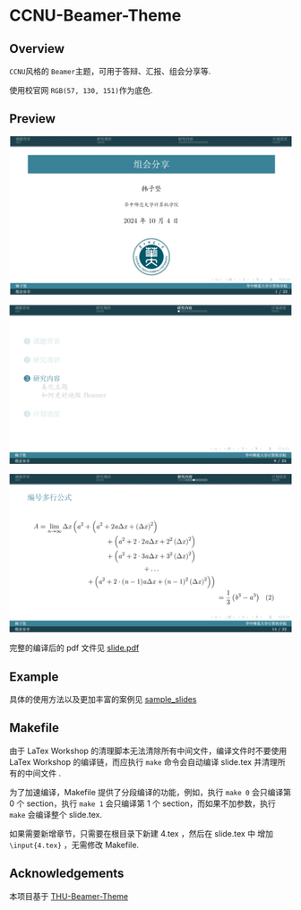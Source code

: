 # CCNU-Beamer-Theme

## Overview

`CCNU`风格的 `Beamer`主题，可用于答辩、汇报、组会分享等.

使用校官网 `RGB(57, 130, 151)`作为底色.

## Preview

![](./pic/1.png)

![](./pic/2.png)

![](./pic/3.png)

完整的编译后的 pdf 文件见 [slide.pdf](./slide.pdf)

## Example

具体的使用方法以及更加丰富的案例见 [sample_slides](./sample_slides/)

## Makefile

由于 LaTex Workshop 的清理脚本无法清除所有中间文件，编译文件时不要使用LaTex Workshop 的编译链，而应执行 `make` 命令会自动编译 slide.tex 并清理所有的中间文件 .

为了加速编译，Makefile 提供了分段编译的功能，例如，执行 `make 0` 会只编译第 0 个 section，执行 `make 1` 会只编译第 1 个 section，而如果不加参数，执行 `make` 会编译整个 slide.tex.

如果需要新增章节，只需要在根目录下新建 4.tex ，然后在 slide.tex 中 增加 `\input{4.tex}` ，无需修改 Makefile. 



## Acknowledgements

本项目基于 [THU-Beamer-Theme](https://github.com/tuna/THU-Beamer-Theme)
